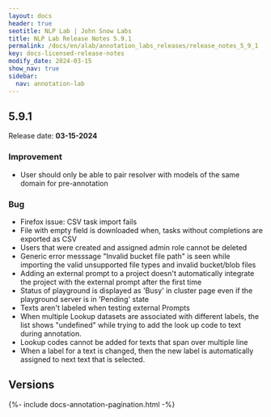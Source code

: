 ```yaml
---
layout: docs
header: true
seotitle: NLP Lab | John Snow Labs
title: NLP Lab Release Notes 5.9.1
permalink: /docs/en/alab/annotation_labs_releases/release_notes_5_9_1
key: docs-licensed-release-notes
modify_date: 2024-03-15
show_nav: true
sidebar:
  nav: annotation-lab
---
```


<div class="h3-box" markdown="1">

## 5.9.1

Release date: **03-15-2024**

### Improvement
- User should only be able to pair resolver with models of the same domain for pre-annotation

### Bug
- Firefox issue: CSV task import fails
- File with empty field is downloaded when, tasks without completions are exported as CSV
- Users that were created and assigned admin role cannot be deleted
- Generic error messsage "Invalid bucket file path" is seen while importing the valid unsupported file types and invalid bucket/blob files
- Adding an external prompt to a project doesn't automatically integrate the project with the external prompt after the first time
- Status of playground is displayed as 'Busy' in cluster page even if the playground server is in 'Pending' state
- Texts aren't labeled when testing external Prompts
- When multiple Lookup datasets are associated with different labels, the list shows "undefined" while trying to add the look up code to text during annotation.
- Lookup codes cannot be added for texts that span over multiple line
- When a label for a text is changed, then the new label is automatically assigned to next text that is selected.

</div><div class="prev_ver h3-box" markdown="1">

## Versions

</div>

{%- include docs-annotation-pagination.html -%}
